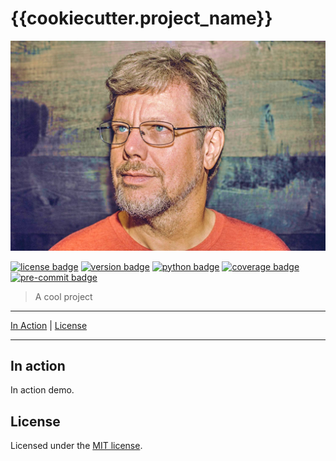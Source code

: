 # {{cookiecutter.project_name}}

[![logo image]][doc link]

[![license badge]][license link]
[![version badge]][doc link]
[![python badge]][python link]
[![coverage badge]][coverage link]
[![pre-commit badge]][pre-commit link]

> A cool project

---

[In Action](#in-action) |
[License](#license)

---

## In action

In action demo.

## License

Licensed under the [MIT license][license link].

[logo image]: ./rsc/img/logo.jpg
[doc link]: .
[license link]: ./LICENSE
[license badge]: https://img.shields.io/badge/License-MIT-blue.svg
[coverage badge]: https://img.shields.io/badge/coverage-100%25-brightgreen
[coverage link]: https://github.com/pytest-dev/pytest-cov
[version badge]: https://img.shields.io/badge/version-0.1-blue
[python link]: https://www.python.org/
[python badge]: https://img.shields.io/badge/python-3.8^-blue
[pre-commit link]: https://pre-commit.com
[pre-commit badge]: https://img.shields.io/badge/pre--commit-enabled-brightgreen?logo=pre-commit&logoColor=white
